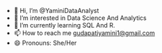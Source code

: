 - 👋 Hi, I’m @YaminiDataAnalyst
- 👀 I’m interested in Data Science And Analytics
- 🌱 I’m currently learning SQL And R.
- 📫 How to reach me gudapatiyamini1@gmail.com
- 😄 Pronouns: She/Her

<!---
YaminiDataAnalyst/YaminiDataAnalyst is a ✨ special ✨ repository because its `README.md` (this file) appears on your GitHub profile.
You can click the Preview link to take a look at your changes.
--->
